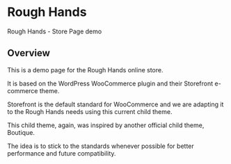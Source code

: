 # Rough Hands
Rough Hands - Store Page demo

## Overview

This is a demo page for the Rough Hands online store.

It is based on the WordPress WooCommerce plugin and their Storefront e-commerce theme.

Storefront is the default standard for WooCommerce and we are adapting it to the Rough Hands needs using this current child theme.

This child theme, again, was inspired by another official child theme, Boutique.

The idea is to stick to the standards whenever possible for better performance and future compatibility.
